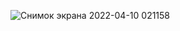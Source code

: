 
![Снимок экрана 2022-04-10 021158](https://user-images.githubusercontent.com/102663657/162591815-ea775c40-9f2a-4563-9fd6-fc06631e4df3.png)
